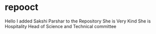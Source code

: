 # repooct
Hello 
I added Sakshi Parshar to the Repository
She is Very Kind 
She is Hospitality Head of Science and Technical committee
